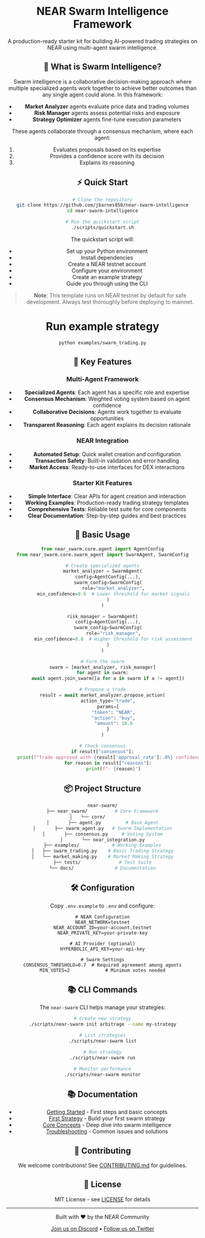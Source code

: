 <div align="center">

# NEAR Swarm Intelligence Framework

A production-ready starter kit for building AI-powered trading strategies on NEAR using multi-agent swarm intelligence.

## 🧠 What is Swarm Intelligence?

Swarm intelligence is a collaborative decision-making approach where multiple specialized agents work together to achieve better outcomes than any single agent could alone. In this framework:

- **Market Analyzer** agents evaluate price data and trading volumes
- **Risk Manager** agents assess potential risks and exposure
- **Strategy Optimizer** agents fine-tune execution parameters

These agents collaborate through a consensus mechanism, where each agent:

1. Evaluates proposals based on its expertise
2. Provides a confidence score with its decision
3. Explains its reasoning

## ⚡️ Quick Start

```bash
# Clone the repository
git clone https://github.com/jbarnes850/near-swarm-intelligence
cd near-swarm-intelligence

# Run the quickstart script
./scripts/quickstart.sh
```

The quickstart script will:

- Set up your Python environment
- Install dependencies
- Create a NEAR testnet account
- Configure your environment
- Create an example strategy
- Guide you through using the CLI

> **Note**: This template runs on NEAR testnet by default for safe development.
> Always test thoroughly before deploying to mainnet.

# Run example strategy
```bash
python examples/swarm_trading.py
```

## 🎯 Key Features

### Multi-Agent Framework

- **Specialized Agents**: Each agent has a specific role and expertise
- **Consensus Mechanism**: Weighted voting system based on agent confidence
- **Collaborative Decisions**: Agents work together to evaluate opportunities
- **Transparent Reasoning**: Each agent explains its decision rationale

### NEAR Integration

- **Automated Setup**: Quick wallet creation and configuration
- **Transaction Safety**: Built-in validation and error handling
- **Market Access**: Ready-to-use interfaces for DEX interactions

### Starter Kit Features

- **Simple Interface**: Clear APIs for agent creation and interaction
- **Working Examples**: Production-ready trading strategy templates
- **Comprehensive Tests**: Reliable test suite for core components
- **Clear Documentation**: Step-by-step guides and best practices

## 🚀 Basic Usage

```python
from near_swarm.core.agent import AgentConfig
from near_swarm.core.swarm_agent import SwarmAgent, SwarmConfig

# Create specialized agents
market_analyzer = SwarmAgent(
    config=AgentConfig(...),
    swarm_config=SwarmConfig(
        role="market_analyzer",
        min_confidence=0.6  # Lower threshold for market signals
    )
)

risk_manager = SwarmAgent(
    config=AgentConfig(...),
    swarm_config=SwarmConfig(
        role="risk_manager",
        min_confidence=0.8  # Higher threshold for risk assessment
    )
)

# Form the swarm
swarm = [market_analyzer, risk_manager]
for agent in swarm:
    await agent.join_swarm([a for a in swarm if a != agent])

# Propose a trade
result = await market_analyzer.propose_action(
    action_type="trade",
    params={
        "token": "NEAR",
        "action": "buy",
        "amount": 10.0
    }
)

# Check consensus
if result["consensus"]:
    print(f"Trade approved with {result['approval_rate']:.0%} confidence")
    for reason in result["reasons"]:
        print(f"- {reason}")
```

## 📦 Project Structure

```bash
near-swarm/
├── near_swarm/          # Core Framework
│   └── core/           
│       ├── agent.py         # Base Agent
│       ├── swarm_agent.py   # Swarm Implementation
│       ├── consensus.py     # Voting System
│       └── near_integration.py
├── examples/            # Working Examples
│   ├── swarm_trading.py    # Basic Trading Strategy
│   └── market_making.py    # Market Making Strategy
├── tests/              # Test Suite
└── docs/               # Documentation
```

## 🛠 Configuration

Copy `.env.example` to `.env` and configure:

```env
# NEAR Configuration
NEAR_NETWORK=testnet
NEAR_ACCOUNT_ID=your-account.testnet
NEAR_PRIVATE_KEY=your-private-key

# AI Provider (optional)
HYPERBOLIC_API_KEY=your-api-key

# Swarm Settings
CONSENSUS_THRESHOLD=0.7  # Required agreement among agents
MIN_VOTES=2             # Minimum votes needed
```

## 📚 CLI Commands

The `near-swarm` CLI helps manage your strategies:

```bash
# Create new strategy
./scripts/near-swarm init arbitrage --name my-strategy

# List strategies
./scripts/near-swarm list

# Run strategy
./scripts/near-swarm run

# Monitor performance
./scripts/near-swarm monitor
```

## 📚 Documentation

- [Getting Started](docs/getting-started.md) - First steps and basic concepts
- [First Strategy](docs/first-strategy.md) - Build your first swarm strategy
- [Core Concepts](docs/core-concepts.md) - Deep dive into swarm intelligence
- [Troubleshooting](docs/troubleshooting.md) - Common issues and solutions

## 🤝 Contributing

We welcome contributions! See [CONTRIBUTING.md](CONTRIBUTING.md) for guidelines.

## 📝 License

MIT License - see [LICENSE](LICENSE) for details

---

<div align="center">

Built with ❤️ by the NEAR Community

[Join us on Discord](https://discord.gg/near) • [Follow us on Twitter](https://twitter.com/NEARProtocol)

</div>
